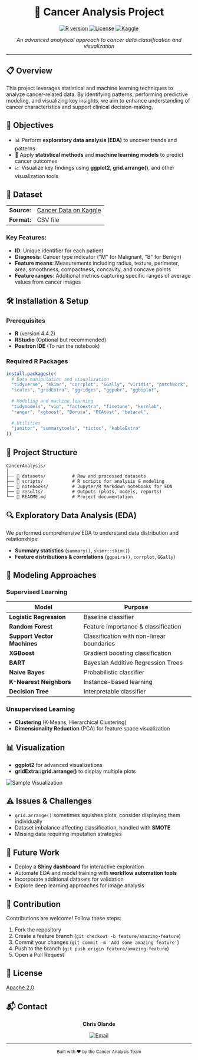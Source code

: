 <div align="center">

# 🔬 Cancer Analysis Project

[![R version](https://img.shields.io/badge/R-v4.4.2-blue.svg)](https://www.r-project.org/)
[![License](https://img.shields.io/badge/License-Apache%202.0-orange.svg)](https://www.apache.org/licenses/LICENSE-2.0)
[![Kaggle](https://img.shields.io/badge/Kaggle-Dataset-20BEFF.svg)](https://www.kaggle.com/datasets/erdemtaha/cancer-data)

*An advanced analytical approach to cancer data classification and visualization*

</div>

---

## 📋 Overview

This project leverages statistical and machine learning techniques to analyze cancer-related data. By identifying patterns, performing predictive modeling, and visualizing key insights, we aim to enhance understanding of cancer characteristics and support clinical decision-making.

## 🎯 Objectives

- 📊 Perform **exploratory data analysis (EDA)** to uncover trends and patterns
- 🧮 Apply **statistical methods** and **machine learning models** to predict cancer outcomes
- 📈 Visualize key findings using **ggplot2**, **grid.arrange()**, and other visualization tools

## 💾 Dataset

<table>
  <tr>
    <td><b>Source:</b></td>
    <td><a href="https://www.kaggle.com/datasets/erdemtaha/cancer-data">Cancer Data on Kaggle</a></td>
  </tr>
  <tr>
    <td><b>Format:</b></td>
    <td>CSV file</td>
  </tr>
</table>

### Key Features:

- **ID**: Unique identifier for each patient
- **Diagnosis**: Cancer type indicator ("M" for Malignant, "B" for Benign)
- **Feature means**: Measurements including radius, texture, perimeter, area, smoothness, compactness, concavity, and concave points
- **Feature ranges**: Additional metrics capturing specific ranges of average values from cancer images

## 🛠️ Installation & Setup

### Prerequisites

- **R** (version 4.4.2)
- **RStudio** (Optional but recommended)
- **Positron IDE** (To run the notebook)

### Required R Packages

```r
install.packages(c(
  # Data manipulation and visualization
  "tidyverse", "skimr", "corrplot", "GGally", "viridis", "patchwork",
  "scales", "gridExtra", "ggridges", "ggpubr", "ggbiplot",
  
  # Modeling and machine learning
  "tidymodels", "vip", "factoextra", "finetune", "kernlab", 
  "ranger", "xgboost", "Boruta", "PCAtest", "betacal",
  
  # Utilities
  "janitor", "summarytools", "tictoc", "kableExtra"
))
```

## 📁 Project Structure

```
CancerAnalysis/
│
├── 📂 datasets/          # Raw and processed datasets
├── 📂 scripts/           # R scripts for analysis & modeling
├── 📂 notebooks/         # Jupyter/R Markdown notebooks for EDA
├── 📂 results/           # Outputs (plots, models, reports)
└── 📄 README.md          # Project documentation
```

## 🔍 Exploratory Data Analysis (EDA)

We performed comprehensive EDA to understand data distribution and relationships:

- **Summary statistics** (`summary()`, `skimr::skim()`)
- **Feature distributions & correlations** (`ggpairs()`, `corrplot`, `GGally`)

## 🤖 Modeling Approaches

### Supervised Learning

| Model | Purpose |
|-------|---------|
| **Logistic Regression** | Baseline classifier |
| **Random Forest** | Feature importance & classification |
| **Support Vector Machines** | Classification with non-linear boundaries |
| **XGBoost** | Gradient boosting classification |
| **BART** | Bayesian Additive Regression Trees |
| **Naive Bayes** | Probabilistic classifier |
| **K-Nearest Neighbors** | Instance-based learning |
| **Decision Tree** | Interpretable classifier |

### Unsupervised Learning

- **Clustering** (K-Means, Hierarchical Clustering)
- **Dimensionality Reduction** (PCA) for feature space visualization

## 📊 Visualization

- **ggplot2** for advanced visualizations
- **gridExtra::grid.arrange()** to display multiple plots

![Sample Visualization](https://via.placeholder.com/800x400?text=Cancer+Data+Visualization)

## ⚠️ Issues & Challenges

- `grid.arrange()` sometimes squishes plots, consider displaying them individually
- Dataset imbalance affecting classification, handled with **SMOTE**
- Missing data requiring imputation strategies

## 🔮 Future Work

- Deploy a **Shiny dashboard** for interactive exploration
- Automate EDA and model training with **workflow automation tools**
- Incorporate additional datasets for validation
- Explore deep learning approaches for image analysis

## 🤝 Contribution

Contributions are welcome! Follow these steps:

1. Fork the repository
2. Create a feature branch (`git checkout -b feature/amazing-feature`)
3. Commit your changes (`git commit -m 'Add some amazing feature'`)
4. Push to the branch (`git push origin feature/amazing-feature`)
5. Open a Pull Request

## 📜 License

[Apache 2.0](https://www.apache.org/licenses/LICENSE-2.0)

## 📬 Contact

<div align="center">
  
  <b>Chris Olande</b>
  
  [![Email](https://img.shields.io/badge/Email-olandechris%40gmail.com-red.svg)](mailto:olandechris@gmail.com)
  
</div>

---

<div align="center">
  <sub>Built with ❤️ by the Cancer Analysis Team</sub>
</div>